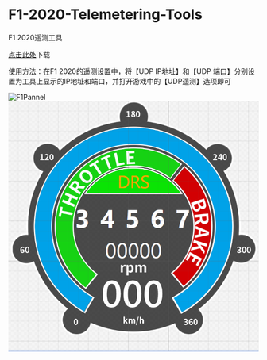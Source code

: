 # F1-2020-Telemetering-Tools
F1 2020遥测工具

[点击此处](https://github.com/ningjx/F1-Simple-Telemetry/releases)下载

使用方法：在F1 2020的遥测设置中，将【UDP IP地址】和【UDP 端口】分别设置为工具上显示的IP地址和端口，并打开游戏中的【UDP遥测】选项即可

![F1Pannel](https://gongjiaxin.com/static/img/F1Pannel.gif)
![](https://github.com/ningjx/F1-2020-Telemetering-Tools/blob/master/Snipaste_2022-07-22_15-33-04.png)
